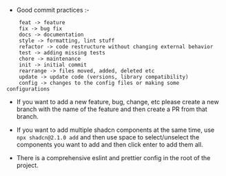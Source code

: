 - Good commit practices :-

```
    feat -> feature
    fix -> bug fix
    docs -> documentation
    style -> formatting, lint stuff
    refactor -> code restructure without changing external behavior
    test -> adding missing tests
    chore -> maintenance
    init -> initial commit
    rearrange -> files moved, added, deleted etc
    update -> update code (versions, library compatibility)
    config -> changes to the config files or making some configurations
```

- If you want to add a new feature, bug, change, etc please create a new branch with the name of the feature and then create a PR from that branch.
- If you want to add multiple shadcn components at the same time, use `npx shadcn@2.1.0 add` and then use space to select/unselect the components you want to add and then click enter to add them all.


- There is a comprehensive eslint and prettier config in the root of the project.
